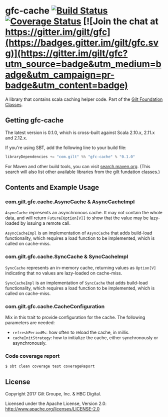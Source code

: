 # gfc-cache [![Build Status](https://travis-ci.org/gilt/gfc-cache.svg?branch=master)](https://travis-ci.org/gilt/gfc-cache) [![Coverage Status](https://coveralls.io/repos/gilt/gfc-cache/badge.svg?branch=master&service=github)](https://coveralls.io/github/gilt/gfc-cache?branch=master) [![Join the chat at https://gitter.im/gilt/gfc](https://badges.gitter.im/gilt/gfc.svg)](https://gitter.im/gilt/gfc?utm_source=badge&utm_medium=badge&utm_campaign=pr-badge&utm_content=badge)

A library that contains scala caching helper code. Part of the [Gilt Foundation Classes](https://github.com/gilt?q=gfc).

## Getting gfc-cache

The latest version is 0.1.0, which is cross-built against Scala 2.10.x, 2.11.x and 2.12.x.

If you're using SBT, add the following line to your build file:

```scala
libraryDependencies += "com.gilt" %% "gfc-cache" % "0.1.0"
```

For Maven and other build tools, you can visit [search.maven.org](http://search.maven.org/#search%7Cga%7C1%7Ccom.gilt%20gfc).
(This search will also list other available libraries from the gilt fundation classes.)

## Contents and Example Usage

### com.gilt.gfc.cache.AsyncCache & AsyncCacheImpl

`AsyncCache` represents an asynchronous cache. It may not contain the whole data, and will return `Future[Option[V]]` to show that the value may be lazy-loaded by issuing a remote call.

`AsyncCacheImpl` is an implementation of `AsyncCache` that adds build-load functionality, which requires a load function to be implemented, which is called on cache-miss.


### com.gilt.gfc.cache.SyncCache & SyncCacheImpl

`SyncCache` represents an in-memory cache, returning values as `Option[V]` indicating that no values are lazy-loaded on cache-miss.

`SyncCacheImpl` is an implementation of `SyncCache` that adds build-load functionality, which requires a load function to be implemented, which is called on cache-miss.

### com.gilt.gfc.cache.CacheConfiguration

Mix in this trait to provide configuration for the cache. The following parameters are needed:

- `refreshPeriodMs`: how often to reload the cache, in millis.
- `cacheInitStrategy`: how to initialize the cache, either synchronously or asynchronously.

### Code coverage report

    $ sbt clean coverage test coverageReport


## License
Copyright 2017 Gilt Groupe, Inc. &  HBC Digital.

Licensed under the Apache License, Version 2.0: http://www.apache.org/licenses/LICENSE-2.0
